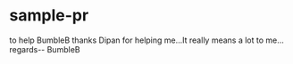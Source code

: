 # sample-pr
to help BumbleB
        thanks Dipan for helping me...It really means a lot to me...
                      regards-- BumbleB

